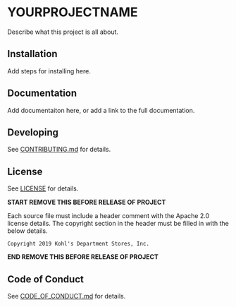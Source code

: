 # YOURPROJECTNAME

Describe what this project is all about.

## Installation

Add steps for installing here.

## Documentation

Add documentaiton here, or add a link to
the full documentation.

## Developing

See [CONTRIBUTING.md](.github/CONTRIBUTING.md)
for details.

## License

See [LICENSE](LICENSE) for details.

**START REMOVE THIS BEFORE RELEASE OF PROJECT**

Each source file must include a header comment
with the Apache 2.0 license details. The copyright
section in the header must be filled in with the below
details.

```
Copyright 2019 Kohl's Department Stores, Inc. 
```
**END REMOVE THIS BEFORE RELEASE OF PROJECT**

## Code of Conduct

See [CODE_OF_CONDUCT.md](.github/CODE_OF_CONDUCT.md)
for details.

